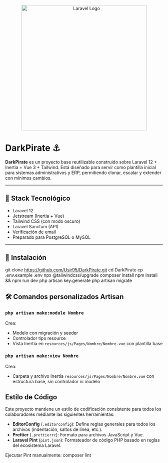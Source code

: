 <p align="center">
  <img src="https://raw.githubusercontent.com/laravel/art/master/logo-lockup/5%20SVG/2%20CMYK/1%20Full%20Color/laravel-logolockup-cmyk-red.svg" width="400" alt="Laravel Logo">
</p>

# DarkPirate ⚓️

**DarkPirate** es un proyecto base reutilizable construido sobre Laravel 12 + Inertia + Vue 3 + Tailwind.
Está diseñado para servir como plantilla inicial para sistemas administrativos y ERP, permitiendo clonar, escalar y extender con mínimos cambios.

---

## 🚀 Stack Tecnológico

- Laravel 12
- Jetstream (Inertia + Vue)
- Tailwind CSS (con modo oscuro)
- Laravel Sanctum (API)
- Verificación de email
- Preparado para PostgreSQL o MySQL

---

## 🧰 Instalación

git clone https://github.com/Usir95/DarkPirate.git
cd DarkPirate
cp .env.example .env
npx @tailwindcss/upgrade
composer install
npm install && npm run dev
php artisan key:generate
php artisan migrate

## 🛠 Comandos personalizados Artisan

### `php artisan make:module Nombre`

Crea:

- Modelo con migración y seeder
- Controlador tipo resource
- Vista Inertia en `resources/js/Pages/Nombre/Nombre.vue` con plantilla base

### `php artisan make:view Nombre`

Crea:

- Carpeta y archivo Inertia `resources/js/Pages/Nombre/Nombre.vue` con estructura base, sin controlador ni modelo


## Estilo de Código

Este proyecto mantiene un estilo de codificación consistente para todos los colaboradores mediante las siguientes herramientas:

- **EditorConfig** (`.editorconfig`): Define reglas generales para todos los archivos (indentación, saltos de línea, etc.).
- **Prettier** (`.prettierrc`): Formato para archivos JavaScript y Vue.
- **Laravel Pint** (`pint.json`): Formateador de código PHP basado en reglas del ecosistema Laravel.

Ejecutar Pint manualmente: composer lint
